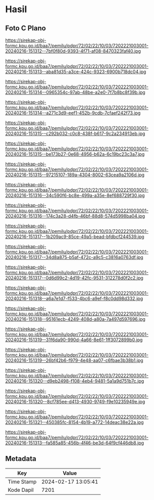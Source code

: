 # Hasil

## Foto C Plano

https://sirekap-obj-formc.kpu.go.id/baa7/pemilu/pdpr/72/02/22/10/03/7202221003001-20240216-151312--7bf0f80d-9393-4f71-af08-8470323faf40.jpg

https://sirekap-obj-formc.kpu.go.id/baa7/pemilu/pdpr/72/02/22/10/03/7202221003001-20240216-151313--aba81d35-a3ce-424c-9323-6900b718dc04.jpg

https://sirekap-obj-formc.kpu.go.id/baa7/pemilu/pdpr/72/02/22/10/03/7202221003001-20240216-151314--0965354c-97ab-48be-a2e0-7f7b8bc8f39b.jpg

https://sirekap-obj-formc.kpu.go.id/baa7/pemilu/pdpr/72/02/22/10/03/7202221003001-20240216-151314--a271c3d9-eef1-452b-9cdb-7cfaef242f73.jpg

https://sirekap-obj-formc.kpu.go.id/baa7/pemilu/pdpr/72/02/22/10/03/7202221003001-20240216-151315--c292b032-c0c8-438f-b617-9c2a234913eb.jpg

https://sirekap-obj-formc.kpu.go.id/baa7/pemilu/pdpr/72/02/22/10/03/7202221003001-20240216-151315--be173b27-0e68-4956-b62a-6c19bc23c3a7.jpg

https://sirekap-obj-formc.kpu.go.id/baa7/pemilu/pdpr/72/02/22/10/03/7202221003001-20240216-151315--97215107-189a-4304-8002-63cea9a2106d.jpg

https://sirekap-obj-formc.kpu.go.id/baa7/pemilu/pdpr/72/02/22/10/03/7202221003001-20240216-151316--34c590f6-bc8e-499a-a35e-8ef688729f30.jpg

https://sirekap-obj-formc.kpu.go.id/baa7/pemilu/pdpr/72/02/22/10/03/7202221003001-20240216-151316--174c3a28-d4fb-46bf-88d8-574d5998ba04.jpg

https://sirekap-obj-formc.kpu.go.id/baa7/pemilu/pdpr/72/02/22/10/03/7202221003001-20240216-151317--1b209ac9-85ce-49a5-bead-bfdbcf244539.jpg

https://sirekap-obj-formc.kpu.go.id/baa7/pemilu/pdpr/72/02/22/10/03/7202221003001-20240216-151317--34d8a875-b5af-472c-a9c5-c3816a0763df.jpg

https://sirekap-obj-formc.kpu.go.id/baa7/pemilu/pdpr/72/02/22/10/03/7202221003001-20240216-151317--0d6d99c2-4d19-42fc-9531-312278d0f2c2.jpg

https://sirekap-obj-formc.kpu.go.id/baa7/pemilu/pdpr/72/02/22/10/03/7202221003001-20240216-151318--a6a7e1d7-f533-4bc6-a9ef-f8c0dd98d332.jpg

https://sirekap-obj-formc.kpu.go.id/baa7/pemilu/pdpr/72/02/22/10/03/7202221003001-20240216-151318--95161ecb-4249-408d-a80a-7a497d597696.jpg

https://sirekap-obj-formc.kpu.go.id/baa7/pemilu/pdpr/72/02/22/10/03/7202221003001-20240216-151319--31f6da90-990d-4a66-8e61-1ff3072899b0.jpg

https://sirekap-obj-formc.kpu.go.id/baa7/pemilu/pdpr/72/02/22/10/03/7202221003001-20240216-151319--26bf42b6-f979-4e48-aa07-c6fbae3b38b1.jpg

https://sirekap-obj-formc.kpu.go.id/baa7/pemilu/pdpr/72/02/22/10/03/7202221003001-20240216-151320--d9eb2498-f108-4eb4-9481-5a1a9d751b7c.jpg

https://sirekap-obj-formc.kpu.go.id/baa7/pemilu/pdpr/72/02/22/10/03/7202221003001-20240216-151320--8cf785ee-d413-4930-9749-f9e10235949e.jpg

https://sirekap-obj-formc.kpu.go.id/baa7/pemilu/pdpr/72/02/22/10/03/7202221003001-20240216-151321--450385fc-8154-4b19-a772-14deac38e22a.jpg

https://sirekap-obj-formc.kpu.go.id/baa7/pemilu/pdpr/72/02/22/10/03/7202221003001-20240216-151313--fa585a85-456b-4f46-be3d-64f9cf446db8.jpg


## Metadata

| Key        | Value               |
| ---------- | ------------------- |
| Time Stamp | 2024-02-17 13:05:41 |
| Kode Dapil | 7201                |



